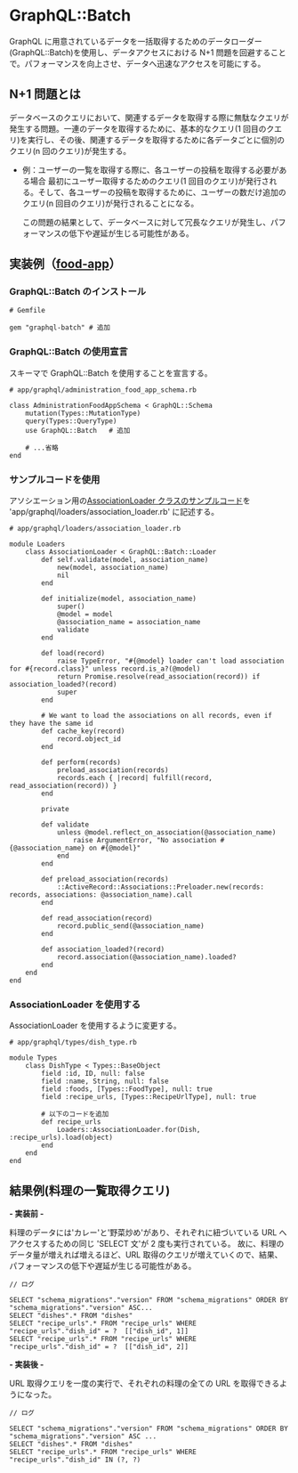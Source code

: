 # GraphQL::Batch

GraphQL に用意されているデータを一括取得するためのデータローダー(GraphQL::Batch)を使用し、データアクセスにおける N+1 問題を回避することで。パフォーマンスを向上させ、データへ迅速なアクセスを可能にする。

## N+1 問題とは

データベースのクエリにおいて、関連するデータを取得する際に無駄なクエリが発生する問題。一連のデータを取得するために、基本的なクエリ(1 回目のクエリ)を実行し、その後、関連するデータを取得するために各データごとに個別のクエリ(n 回のクエリ)が発生する。

- 例：ユーザーの一覧を取得する際に、各ユーザーの投稿を取得する必要がある場合
  最初にユーザー取得するためのクエリ(1 回目のクエリ)が発行される。そして、各ユーザーの投稿を取得するために、ユーザーの数だけ追加のクエリ(n 回目のクエリ)が発行されることになる。

  この問題の結果として、データベースに対して冗長なクエリが発生し、パフォーマンスの低下や遅延が生じる可能性がある。

## 実装例（[food-app](https://github.com/DaisukeKarasawa/food-app)）

### GraphQL::Batch のインストール

```
# Gemfile

gem "graphql-batch" # 追加
```

### GraphQL::Batch の使用宣言

スキーマで GraphQL::Batch を使用することを宣言する。

```
# app/graphql/administration_food_app_schema.rb

class AdministrationFoodAppSchema < GraphQL::Schema
    mutation(Types::MutationType)
    query(Types::QueryType)
    use GraphQL::Batch   # 追加

    # ...省略
end
```

### サンプルコードを使用

アソシエーション用の[AssociationLoader クラスのサンプルコード](https://github.com/Shopify/graphql-batch/tree/master)を 'app/graphql/loaders/association_loader.rb' に記述する。

```
# app/graphql/loaders/association_loader.rb

module Loaders
    class AssociationLoader < GraphQL::Batch::Loader
        def self.validate(model, association_name)
            new(model, association_name)
            nil
        end

        def initialize(model, association_name)
            super()
            @model = model
            @association_name = association_name
            validate
        end

        def load(record)
            raise TypeError, "#{@model} loader can't load association for #{record.class}" unless record.is_a?(@model)
            return Promise.resolve(read_association(record)) if association_loaded?(record)
            super
        end

        # We want to load the associations on all records, even if they have the same id
        def cache_key(record)
            record.object_id
        end

        def perform(records)
            preload_association(records)
            records.each { |record| fulfill(record, read_association(record)) }
        end

        private

        def validate
            unless @model.reflect_on_association(@association_name)
                raise ArgumentError, "No association #{@association_name} on #{@model}"
            end
        end

        def preload_association(records)
            ::ActiveRecord::Associations::Preloader.new(records: records, associations: @association_name).call
        end

        def read_association(record)
            record.public_send(@association_name)
        end

        def association_loaded?(record)
            record.association(@association_name).loaded?
        end
    end
end
```

### AssociationLoader を使用する

AssociationLoader を使用するように変更する。

```
# app/graphql/types/dish_type.rb

module Types
    class DishType < Types::BaseObject
        field :id, ID, null: false
        field :name, String, null: false
        field :foods, [Types::FoodType], null: true
        field :recipe_urls, [Types::RecipeUrlType], null: true

        # 以下のコードを追加
        def recipe_urls
            Loaders::AssociationLoader.for(Dish, :recipe_urls).load(object)
        end
    end
end
```

## 結果例(料理の一覧取得クエリ)

**- 実装前 -**

料理のデータには'カレー'と'野菜炒め'があり、それぞれに紐づいている URL へアクセスするための同じ 'SELECT 文'が 2 度も実行されている。
故に、料理のデータ量が増えれば増えるほど、URL 取得のクエリが増えていくので、結果、パフォーマンスの低下や遅延が生じる可能性がある。

```
// ログ

SELECT "schema_migrations"."version" FROM "schema_migrations" ORDER BY "schema_migrations"."version" ASC...
SELECT "dishes".* FROM "dishes"
SELECT "recipe_urls".* FROM "recipe_urls" WHERE "recipe_urls"."dish_id" = ?  [["dish_id", 1]]
SELECT "recipe_urls".* FROM "recipe_urls" WHERE "recipe_urls"."dish_id" = ?  [["dish_id", 2]]
```

**- 実装後 -**

URL 取得クエリを一度の実行で、それぞれの料理の全ての URL を取得できるようになった。

```
// ログ

SELECT "schema_migrations"."version" FROM "schema_migrations" ORDER BY "schema_migrations"."version" ASC ...
SELECT "dishes".* FROM "dishes"
SELECT "recipe_urls".* FROM "recipe_urls" WHERE "recipe_urls"."dish_id" IN (?, ?)
```
